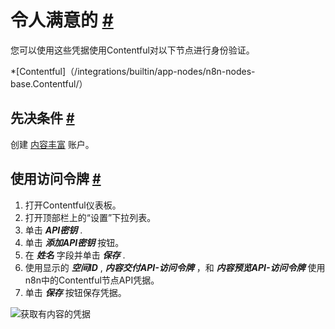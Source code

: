 


 令人满意的
 [#](#contentful "永久链接")
===============================================



 您可以使用这些凭据使用Contentful对以下节点进行身份验证。
 


*[Contentful]（/integrations/builtin/app-nodes/n8n-nodes-base.Contentful/）



 先决条件
 [#](#先决条件 "永久链接")
-----------------------------------------------------



 创建
 [内容丰富](https://www.contentful.com/) 
 账户。
 



 使用访问令牌
 [#](#使用访问令牌 "永久链接")
---------------------------------------------------------------


1. 打开Contentful仪表板。
2. 打开顶部栏上的“设置”下拉列表。
3. 单击
 ***API密钥***
 .
4. 单击
 ***添加API密钥***
 按钮。
5. 在
 ***姓名***
 字段并单击
 ***保存***
 .
6. 使用显示的
 ***空间ID***
 ,
 ***内容交付API-访问令牌***
 ，和
 ***内容预览API-访问令牌***
 使用n8n中的Contentful节点API凭据。
7. 单击
 ***保存***
 按钮保存凭据。



![获取有内容的凭据](https://d33wubrfki0l68.cloudfront.net/e4a813688de1cbc8bfb9fa1c80c7aaa2e07abaee/3395a/_images/integrations/builtin/credentials/contentful/using-api-key.gif)





